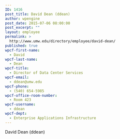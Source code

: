 ```yaml
---
ID: 1416
post_title: David Dean (ddean)
author: wpengine
post_date: 2015-07-06 08:00:00
post_excerpt: ""
layout: employee
permalink: >
  http://www.umw.edu/directory/employee/david-dean/
published: true
wpcf-first-name:
  - David
wpcf-last-name:
  - Dean
wpcf-title:
  - Director of Data Center Services
wpcf-email:
  - ddean@umw.edu
wpcf-phone:
  - (540) 654-5985
wpcf-office-room-number:
  - Room 423
wpcf-username:
  - ddean
wpcf-dept:
  - Enterprise Applications Infrastructure
---
```

David Dean (ddean)